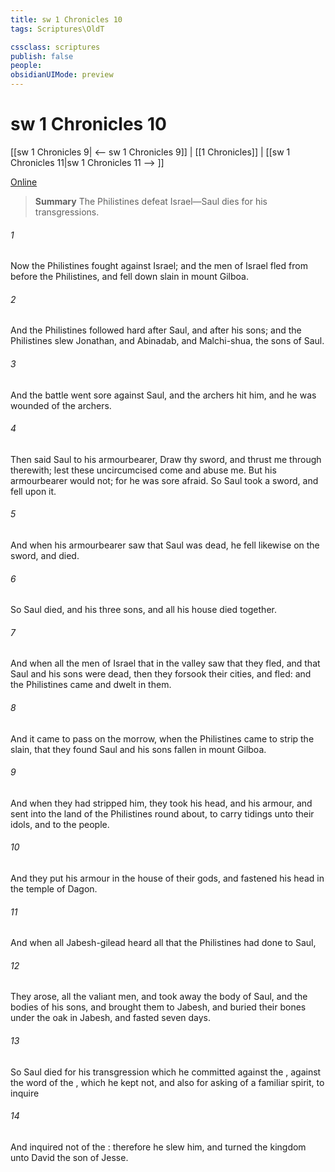 ```yaml
---
title: sw 1 Chronicles 10
tags: Scriptures\OldT

cssclass: scriptures
publish: false
people:
obsidianUIMode: preview
---
```


# sw 1 Chronicles 10
[[sw 1 Chronicles 9| <-- sw 1 Chronicles 9]] | [[1 Chronicles]] | [[sw 1 Chronicles 11|sw 1 Chronicles 11 --> ]]

[Online](https://churchofjesuschrist.org/study/scriptures/ot/1-chr/10?lang=eng)

> __Summary__
The Philistines defeat Israel—Saul dies for his transgressions.

###### 1 
Now the Philistines fought against Israel; and the men of Israel fled from before the Philistines, and fell down slain in mount Gilboa.

###### 2 
And the Philistines followed hard after Saul, and after his sons; and the Philistines slew Jonathan, and Abinadab, and Malchi-shua, the sons of Saul.

###### 3 
And the battle went sore against Saul, and the archers hit him, and he was wounded of the archers.

###### 4 
Then said Saul to his armourbearer, Draw thy sword, and thrust me through therewith; lest these uncircumcised come and abuse me. But his armourbearer would not; for he was sore afraid. So Saul took a sword, and fell upon it.

###### 5 
And when his armourbearer saw that Saul was dead, he fell likewise on the sword, and died.

###### 6 
So Saul died, and his three sons, and all his house died together.

###### 7 
And when all the men of Israel that  in the valley saw that they fled, and that Saul and his sons were dead, then they forsook their cities, and fled: and the Philistines came and dwelt in them.

###### 8 
And it came to pass on the morrow, when the Philistines came to strip the slain, that they found Saul and his sons fallen in mount Gilboa.

###### 9 
And when they had stripped him, they took his head, and his armour, and sent into the land of the Philistines round about, to carry tidings unto their idols, and to the people.

###### 10 
And they put his armour in the house of their gods, and fastened his head in the temple of Dagon.

###### 11 
And when all Jabesh-gilead heard all that the Philistines had done to Saul,

###### 12 
They arose, all the valiant men, and took away the body of Saul, and the bodies of his sons, and brought them to Jabesh, and buried their bones under the oak in Jabesh, and fasted seven days.

###### 13 
So Saul died for his transgression which he committed against the ,  against the word of the , which he kept not, and also for asking  of  a familiar spirit, to inquire 

###### 14 
And inquired not of the : therefore he slew him, and turned the kingdom unto David the son of Jesse.

